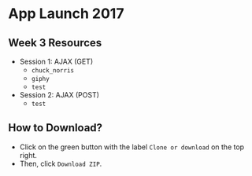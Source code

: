 # App Launch 2017

## Week 3 Resources
* Session 1: AJAX (GET)
  * `chuck_norris`
  * `giphy`
  * `test`
* Session 2: AJAX (POST)
  * `test`

## How to Download?
* Click on the green button with the label `Clone or download` on the top right.
* Then, click `Download ZIP`.
